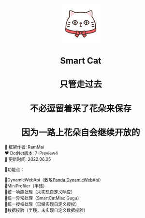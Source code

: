 <p align="center"><img src="./logo.png" /></p>
<h1 align="center">Smart Cat</h1>
<h1 align="center">只管走过去</h1>
<h1 align="center">不必逗留着采了花朵来保存</h1>
<h1 align="center">因为一路上花朵自会继续开放的</h1>

🍉 框架作者: RemMai  
❤️ DotNet版本: 7-Preview4  
🐳 更新时间: 2022.06.05  

💟功能点：  

🍐DynamicWebApi（致敬[Panda.DynamicWebApi](https://github.com/pda-team/Panda.DynamicWebApi)）  
🍋MiniProfiler（半残）  
🥝统一响应处理（未实现自定义响应）  
🍓统一异常处理（SmartCatMiao.Gugu）  
🍇统一授权处理（已经实现自定义授权）  
🍍数据校验（半残，未实现自定义数据校验）  
